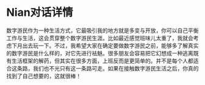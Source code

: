 # Nian对话详情

数字游民作为一种生活方式，它最吸引我的地方就是多变与开放，你可以自己平衡工作与生活，这会贯穿整个数字游民生涯。比如最近感觉班味儿太重了，我就会考虑下月出去玩一下。不过，我希望大家在确定要做数字游民之前，能够多了解真实的数字游民是什么样的，对它先进行袪魅。很多朋友会容易把它幻想成一种逃离既有生活框架的解药，但其实在很多方面，上班反而是更简单的。并不是每个人都适合这条路，我们也不光只有这一条路可走。如果在接触数字游民生活之后，你真的找到了自己想要的，这就很棒！